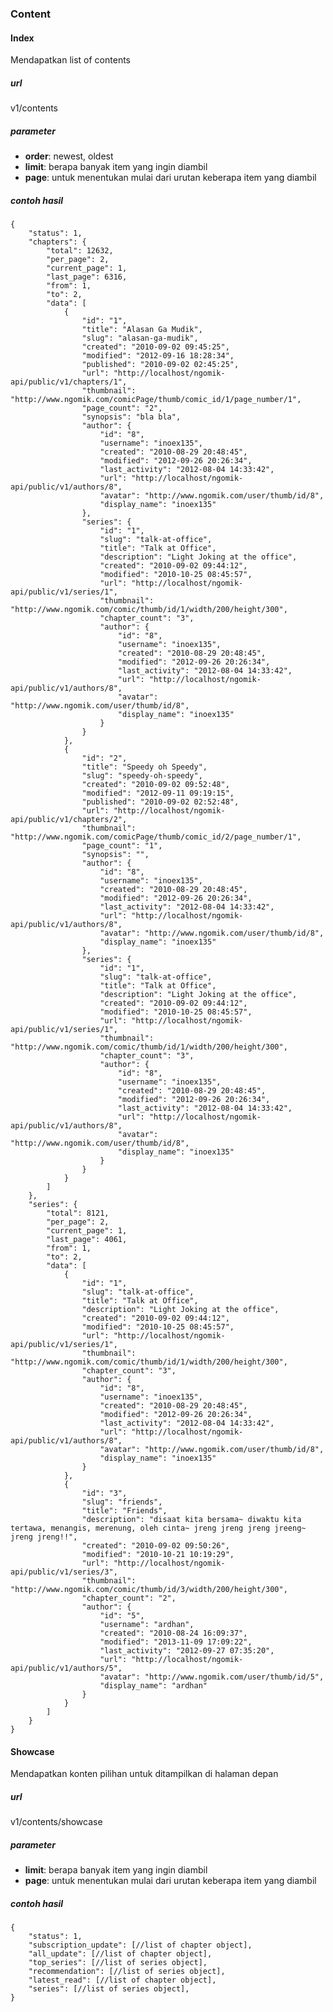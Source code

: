 ### Content


#### Index
Mendapatkan list of contents

##### url
v1/contents

##### parameter
* **order**: newest, oldest
* **limit**: berapa banyak item yang ingin diambil
* **page**: untuk menentukan mulai dari urutan keberapa item yang diambil

##### contoh hasil
    {
        "status": 1,
        "chapters": {
            "total": 12632,
            "per_page": 2,
            "current_page": 1,
            "last_page": 6316,
            "from": 1,
            "to": 2,
            "data": [
                {
                    "id": "1",
                    "title": "Alasan Ga Mudik",
                    "slug": "alasan-ga-mudik",
                    "created": "2010-09-02 09:45:25",
                    "modified": "2012-09-16 18:28:34",
                    "published": "2010-09-02 02:45:25",
                    "url": "http://localhost/ngomik-api/public/v1/chapters/1",
                    "thumbnail": "http://www.ngomik.com/comicPage/thumb/comic_id/1/page_number/1",
                    "page_count": "2",
                    "synopsis": "bla bla",
                    "author": {
                        "id": "8",
                        "username": "inoex135",
                        "created": "2010-08-29 20:48:45",
                        "modified": "2012-09-26 20:26:34",
                        "last_activity": "2012-08-04 14:33:42",
                        "url": "http://localhost/ngomik-api/public/v1/authors/8",
                        "avatar": "http://www.ngomik.com/user/thumb/id/8",
                        "display_name": "inoex135"
                    },
                    "series": {
                        "id": "1",
                        "slug": "talk-at-office",
                        "title": "Talk at Office",
                        "description": "Light Joking at the office",
                        "created": "2010-09-02 09:44:12",
                        "modified": "2010-10-25 08:45:57",
                        "url": "http://localhost/ngomik-api/public/v1/series/1",
                        "thumbnail": "http://www.ngomik.com/comic/thumb/id/1/width/200/height/300",
                        "chapter_count": "3",
                        "author": {
                            "id": "8",
                            "username": "inoex135",
                            "created": "2010-08-29 20:48:45",
                            "modified": "2012-09-26 20:26:34",
                            "last_activity": "2012-08-04 14:33:42",
                            "url": "http://localhost/ngomik-api/public/v1/authors/8",
                            "avatar": "http://www.ngomik.com/user/thumb/id/8",
                            "display_name": "inoex135"
                        }
                    }
                },
                {
                    "id": "2",
                    "title": "Speedy oh Speedy",
                    "slug": "speedy-oh-speedy",
                    "created": "2010-09-02 09:52:48",
                    "modified": "2012-09-11 09:19:15",
                    "published": "2010-09-02 02:52:48",
                    "url": "http://localhost/ngomik-api/public/v1/chapters/2",
                    "thumbnail": "http://www.ngomik.com/comicPage/thumb/comic_id/2/page_number/1",
                    "page_count": "1",
                    "synopsis": "",
                    "author": {
                        "id": "8",
                        "username": "inoex135",
                        "created": "2010-08-29 20:48:45",
                        "modified": "2012-09-26 20:26:34",
                        "last_activity": "2012-08-04 14:33:42",
                        "url": "http://localhost/ngomik-api/public/v1/authors/8",
                        "avatar": "http://www.ngomik.com/user/thumb/id/8",
                        "display_name": "inoex135"
                    },
                    "series": {
                        "id": "1",
                        "slug": "talk-at-office",
                        "title": "Talk at Office",
                        "description": "Light Joking at the office",
                        "created": "2010-09-02 09:44:12",
                        "modified": "2010-10-25 08:45:57",
                        "url": "http://localhost/ngomik-api/public/v1/series/1",
                        "thumbnail": "http://www.ngomik.com/comic/thumb/id/1/width/200/height/300",
                        "chapter_count": "3",
                        "author": {
                            "id": "8",
                            "username": "inoex135",
                            "created": "2010-08-29 20:48:45",
                            "modified": "2012-09-26 20:26:34",
                            "last_activity": "2012-08-04 14:33:42",
                            "url": "http://localhost/ngomik-api/public/v1/authors/8",
                            "avatar": "http://www.ngomik.com/user/thumb/id/8",
                            "display_name": "inoex135"
                        }
                    }
                }
            ]
        },
        "series": {
            "total": 8121,
            "per_page": 2,
            "current_page": 1,
            "last_page": 4061,
            "from": 1,
            "to": 2,
            "data": [
                {
                    "id": "1",
                    "slug": "talk-at-office",
                    "title": "Talk at Office",
                    "description": "Light Joking at the office",
                    "created": "2010-09-02 09:44:12",
                    "modified": "2010-10-25 08:45:57",
                    "url": "http://localhost/ngomik-api/public/v1/series/1",
                    "thumbnail": "http://www.ngomik.com/comic/thumb/id/1/width/200/height/300",
                    "chapter_count": "3",
                    "author": {
                        "id": "8",
                        "username": "inoex135",
                        "created": "2010-08-29 20:48:45",
                        "modified": "2012-09-26 20:26:34",
                        "last_activity": "2012-08-04 14:33:42",
                        "url": "http://localhost/ngomik-api/public/v1/authors/8",
                        "avatar": "http://www.ngomik.com/user/thumb/id/8",
                        "display_name": "inoex135"
                    }
                },
                {
                    "id": "3",
                    "slug": "friends",
                    "title": "Friends",
                    "description": "disaat kita bersama~ diwaktu kita tertawa, menangis, merenung, oleh cinta~ jreng jreng jreng jreeng~ jreng jreng!!",
                    "created": "2010-09-02 09:50:26",
                    "modified": "2010-10-21 10:19:29",
                    "url": "http://localhost/ngomik-api/public/v1/series/3",
                    "thumbnail": "http://www.ngomik.com/comic/thumb/id/3/width/200/height/300",
                    "chapter_count": "2",
                    "author": {
                        "id": "5",
                        "username": "ardhan",
                        "created": "2010-08-24 16:09:37",
                        "modified": "2013-11-09 17:09:22",
                        "last_activity": "2012-09-27 07:35:20",
                        "url": "http://localhost/ngomik-api/public/v1/authors/5",
                        "avatar": "http://www.ngomik.com/user/thumb/id/5",
                        "display_name": "ardhan"
                    }
                }
            ]
        }
    }
    
#### Showcase
Mendapatkan konten pilihan untuk ditampilkan di halaman depan

##### url
v1/contents/showcase

##### parameter
* **limit**: berapa banyak item yang ingin diambil
* **page**: untuk menentukan mulai dari urutan keberapa item yang diambil

##### contoh hasil
    {
        "status": 1,
        "subscription_update": [//list of chapter object],
        "all_update": [//list of chapter object],        
        "top_series": [//list of series object],        
        "recommendation": [//list of series object],                
        "latest_read": [//list of chapter object],        
        "series": [//list of series object],                
    }